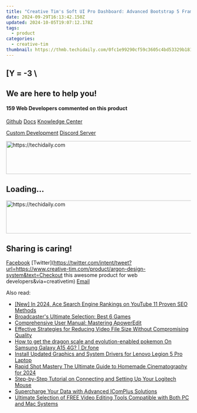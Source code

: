 ```yaml
---
title: "Creative Tim's Soft UI Pro Dashboard: Advanced Bootstrap 5 Framework"
date: 2024-09-29T16:13:42.150Z
updated: 2024-10-05T19:07:12.178Z
tags:
  - product
categories:
  - creative-tim
thumbnail: https://thmb.techidaily.com/0fc1e99290cf59c3605c4bd53329b181e70c2492cf43dd61e625fadd84b42143.jpg
---
```


## \[Y = -3 \

## We are here to help you!

#### 159 Web Developers commented on this product

[Github](https://github.com/creativetimofficial/argon-design-system) [Docs](https://tools.techidaily.com/creative-tim/products/) [Knowledge Center](https://tools.techidaily.com/creative-tim/products/) 

[Custom Development](https://tools.techidaily.com/creative-tim/products/) [Discord Server](https://discord.com/invite/FhCJCaHdQa) 

<!-- affiliate ads begin -->
<a href="https://appsumo.8odi.net/c/5597632/2105877/7443" target="_top" id="2105877">
  <img src="//a.impactradius-go.com/display-ad/7443-2105877" border="0" alt="https://techidaily.com" width="728" height="90"/>
</a>
<img height="0" width="0" src="https://appsumo.8odi.net/i/5597632/2105877/7443" style="position:absolute;visibility:hidden;" border="0" />
<!-- affiliate ads end -->

## Loading...

<!-- affiliate ads begin -->
<a href="https://appsumo.8odi.net/c/5597632/2151892/7443" target="_top" id="2151892">
  <img src="//a.impactradius-go.com/display-ad/7443-2151892" border="0" alt="https://techidaily.com" width="600" height="90"/>
</a>
<img height="0" width="0" src="https://appsumo.8odi.net/i/5597632/2151892/7443" style="position:absolute;visibility:hidden;" border="0" />
<!-- affiliate ads end -->

## Sharing is caring!

[Facebook](https://www.facebook.com/sharer/sharer.php?u=https://www.creative-tim.com/product/argon-design-system?src=sdkpreparse) [Twitter](https://twitter.com/intent/tweet?url=https://www.creative-tim.com/product/argon-design-system&text=Checkout this awesome product for web developers&via=creativetim) [Email](https://tools.techidaily.com/creative-tim/products/)

<ins class="adsbygoogle"
     style="display:block"
     data-ad-format="autorelaxed"
     data-ad-client="ca-pub-7571918770474297"
     data-ad-slot="1223367746"></ins>

<ins class="adsbygoogle"
     style="display:block"
     data-ad-client="ca-pub-7571918770474297"
     data-ad-slot="8358498916"
     data-ad-format="auto"
     data-full-width-responsive="true"></ins>

<span class="atpl-alsoreadstyle">Also read:</span>
<div><ul>
<li><a href="https://facebook-video-share.techidaily.com/new-in-2024-ace-search-engine-rankings-on-youtube-11-proven-seo-methods/"><u>[New] In 2024, Ace Search Engine Rankings on YouTube 11 Proven SEO Methods</u></a></li>
<li><a href="https://games-able.techidaily.com/broadcasters-ultimate-selection-best-6-games/"><u>Broadcaster's Ultimate Selection: Best 6 Games</u></a></li>
<li><a href="https://fox-zero.techidaily.com/comprehensive-user-manual-mastering-apoweredit/"><u>Comprehensive User Manual: Mastering ApowerEdit</u></a></li>
<li><a href="https://fox-zero.techidaily.com/effective-strategies-for-reducing-video-file-size-without-compromising-quality/"><u>Effective Strategies for Reducing Video File Size Without Compromising Quality</u></a></li>
<li><a href="https://change-location.techidaily.com/how-to-get-the-dragon-scale-and-evolution-enabled-pokemon-on-samsung-galaxy-a15-4g-drfone-by-drfone-virtual-android/"><u>How to get the dragon scale and evolution-enabled pokemon On Samsung Galaxy A15 4G? | Dr.fone</u></a></li>
<li><a href="https://hardware-help.techidaily.com/install-updated-graphics-and-system-drivers-for-lenovo-legion-5-pro-laptop/"><u>Install Updated Graphics and System Drivers for Lenovo Legion 5 Pro Laptop</u></a></li>
<li><a href="https://fox-boxes.techidaily.com/rapid-shot-mastery-the-ultimate-guide-to-homemade-cinematography-for-2024/"><u>Rapid Shot Mastery The Ultimate Guide to Homemade Cinematography for 2024</u></a></li>
<li><a href="https://techtrends.techidaily.com/step-by-step-tutorial-on-connecting-and-setting-up-your-logitech-mouse/"><u>Step-by-Step Tutorial on Connecting and Setting Up Your Logitech Mouse</u></a></li>
<li><a href="https://fox-zero.techidaily.com/supercharge-your-data-with-advanced-icomplus-solutions/"><u>Supercharge Your Data with Advanced IComPlus Solutions</u></a></li>
<li><a href="https://fox-zero.techidaily.com/ultimate-selection-of-free-video-editing-tools-compatible-with-both-pc-and-mac-systems/"><u>Ultimate Selection of FREE Video Editing Tools Compatible with Both PC and Mac Systems</u></a></li>
</ul></div>

